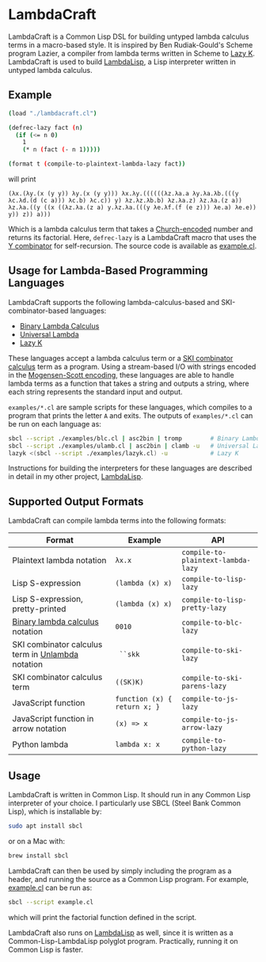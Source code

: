 # LambdaCraft
LambdaCraft is a Common Lisp DSL for building untyped lambda calculus terms in a macro-based style.
It is inspired by Ben Rudiak-Gould's Scheme program Lazier, a compiler from lambda terms written in Scheme to [Lazy K](https://tromp.github.io/cl/lazy-k.html).
LambdaCraft is used to build [LambdaLisp](https://github.com/woodrush/lambdalisp), a Lisp interpreter written in untyped lambda calculus.

## Example
```sh
(load "./lambdacraft.cl")

(defrec-lazy fact (n)
  (if (<= n 0)
    1
    (* n (fact (- n 1)))))

(format t (compile-to-plaintext-lambda-lazy fact))
```

will print

```
(λx.(λy.(x (y y)) λy.(x (y y))) λx.λy.((((((λz.λa.a λy.λa.λb.(((y λc.λd.(d (c a))) λc.b) λc.c)) y) λz.λz.λb.b) λz.λa.z) λz.λa.(z a)) λz.λa.((y ((x ((λz.λa.(z a) y.λz.λa.(((y λe.λf.(f (e z))) λe.a) λe.e)) y)) z)) a)))
```

Which is a lambda calculus term that takes a [Church-encoded](https://en.wikipedia.org/wiki/Church_encoding) number and returns its factorial.
Here, `defrec-lazy` is a LambdaCraft macro that uses the [Y combinator](https://en.wikipedia.org/wiki/Fixed-point_combinator) for self-recursion.
The source code is available as [example.cl](./example.cl).


## Usage for Lambda-Based Programming Languages
LambdaCraft supports the following lambda-calculus-based and SKI-combinator-based languages:

- [Binary Lambda Calculus](https://tromp.github.io/cl/cl.html)
- [Universal Lambda](http://www.golfscript.com/lam/)
- [Lazy K](https://tromp.github.io/cl/lazy-k.html)

These languages accept a lambda calculus term or a [SKI combinator calculus](https://en.wikipedia.org/wiki/SKI_combinator_calculus) term as a program.
Using a stream-based I/O with strings encoded in the [Mogensen-Scott encoding](https://en.wikipedia.org/wiki/Mogensen%E2%80%93Scott_encoding),
these languages are able to handle lambda terms as a function that takes a string and outputs a string,
where each string represents the standard input and output.

`examples/*.cl` are sample scripts for these languages, which compiles to a program that prints the letter `A` and exits.
The outputs of `examples/*.cl` can be run on each language as:
```sh
sbcl --script ./examples/blc.cl | asc2bin | tromp        # Binary Lambda Calculus
sbcl --script ./examples/ulamb.cl | asc2bin | clamb -u   # Universal Lambda
lazyk <(sbcl --script ./examples/lazyk.cl) -u            # Lazy K
```

Instructions for building the interpreters for these languages are described in detail in my other project, [LambdaLisp](https://github.com/woodrush/lambdalisp).


## Supported Output Formats
LambdaCraft can compile lambda terms into the following formats:

| Format                                                                                                | Example                      | API                                |
|------------------------------------------------------------------------------------------------------ |------------------------------|------------------------------------|
| Plaintext lambda notation                                                                             | `λx.x`                       | `compile-to-plaintext-lambda-lazy` |
| Lisp S-expression                                                                                     | `(lambda (x) x)`             | `compile-to-lisp-lazy`             |
| Lisp S-expression, pretty-printed                                                                     | `(lambda (x) x)`             | `compile-to-lisp-pretty-lazy`      |
| [Binary lambda calculus](https://tromp.github.io/cl/cl.html) notation                                 | `0010`                       | `compile-to-blc-lazy`              |
| SKI combinator calculus term in [Unlambda](http://www.madore.org/~david/programs/unlambda/) notation  | ``` ``skk```                 | `compile-to-ski-lazy`              |
| SKI combinator calculus term                                                                          | `((SK)K)`                    | `compile-to-ski-parens-lazy`       |
| JavaScript function                                                                                   | `function (x) { return x; }` | `compile-to-js-lazy`               |
| JavaScript function in arrow notation                                                                 | `(x) => x`                   | `compile-to-js-arrow-lazy`         |
| Python lambda                                                                                         | `lambda x: x`                | `compile-to-python-lazy`           |


## Usage
LambdaCraft is written in Common Lisp. It should run in any Common Lisp interpreter of your choice.
I particularly use SBCL (Steel Bank Common Lisp), which is installable by:

```sh
sudo apt install sbcl
```

or on a Mac with:
```sh
brew install sbcl
```

LambdaCraft can then be used by simply including the program as a header,
and running the source as a Common Lisp program.
For example, [example.cl](example.cl) can be run as:

```sh
sbcl --script example.cl
```

which will print the factorial function defined in the script.

LambdaCraft also runs on [LambdaLisp](https://github.com/woodrush/lambdalisp) as well, since it is written as a
Common-Lisp-LambdaLisp polyglot program. Practically, running it on Common Lisp is faster.
